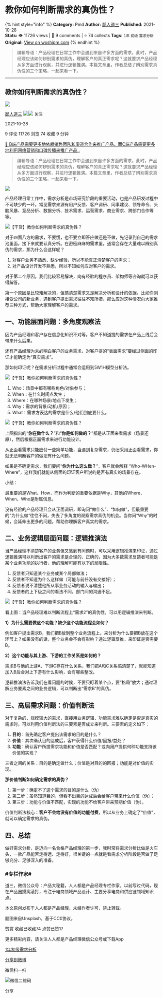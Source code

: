 # 教你如何判断需求的真伪性？
{% hint style="info" %}
**Category:** Pmd
**Author:** [鄙人道三](https://www.woshipm.com/u/705970)
**Published:** 2021-10-28  
**Stats:** 👁️ 11726 views | 💬 9 comments | ⭐ 74 collects
**Tags:** `1年` `初级` `需求分析`
**Original:** [View on woshipm.com](https://www.woshipm.com/pmd/5191959.html)
{% endhint %}
> 编辑导语：产品经理在日常工作中会遇到来自许多方面的需求，此时，产品经理应该如何辨别需求的真伪，理解客户的真正需求呢？这就要求产品经理从多方面进行观察，并进行逻辑推演。本篇文章里，作者总结了辨别需求真伪性的三个策略，一起来看一下。

---

## 教你如何判断需求的真伪性？

[![](https://static.woshipm.com/view/woshipm_api_def_20230808161627_8920.png?imageView2/1/w/72/h/72/q/100)](https://www.woshipm.com/u/705970)

[鄙人道三](https://www.woshipm.com/u/705970) ![](https://static.woshipm.com/tag/1121_1@2x.png)![](https://static.woshipm.com/tag/2103_1@2x.png) 关注

2021-10-28

9 评论 11726 浏览 74 收藏 9 分钟

[🔗 B端产品需要更多地依赖销售团队和渠道合作来推广产品，而C端产品需要更多地利用网络营销和口碑传播来推广产品..](https://ke.qidianla.com/courses/bcpm)

> 编辑导语：产品经理在日常工作中会遇到来自许多方面的需求，此时，产品经理应该如何辨别需求的真伪，理解客户的真正需求呢？这就要求产品经理从多方面进行观察，并进行逻辑推演。本篇文章里，作者总结了辨别需求真伪性的三个策略，一起来看一下。

![](https://image.woshipm.com/wp-files/2021/10/GbgRSKcRAJ5f5wfsg8Uj.jpg)

产品经理日常工作中，需求分析是市场研究阶段的重要活动，也是产品研发过程中不可缺少的一环。常见需求来源有用户反馈、客户调研、同事建议、领导命令、头脑风暴、竞品分析、数据分析、技术需求、运营需求、商业需求、跨部门合作等等。

![【干货】教你如何判断需求的真伪性？](https://image.woshipm.com/wp-files/2021/10/9RtB8XmjYiippVLag2BK.png)

对于四面八方的需求，不要慌，也不要立即答应做还是不做，先记录到自己的需求池里面，接下来就要认真分析。在密密麻麻的需求里，通常会存在大量难以辨别真伪的需求，那为什么会这样呢？

1.  对客户业务不熟悉、缺少经验，所以不能真正清楚客户的需求；
2.  对产品设计开发不熟悉，所以不知如何应对客户的需求。

对于第二个原因，我们比较容易解决，向有经验的程序员、架构师等咨询就可以获得解答。

第一个原因是比较难解决的，但搞清楚需求又是解决分析和设计的依据。比如你刚接受公司的新业务，遇到客户提出需求往往不知所措，那么应对这种情况向大家推荐三种方式，帮助大家理解客户的需求。

## 一、功能层面问题：多角度观察法

因为产品经理和客户存在信息化知识不对等，客户不知道提的需求在产品上线后会带来什么后果。

还有产品经理为未必明白客户的业务需求，对客户提的“表面需求”要经过侧面的印证才能确定为“真实需求”。

那如何印证呢？在需求分析过程中通常会运用到5W1H模型分析法。

![【干货】教你如何判断需求的真伪性？](https://image.woshipm.com/wp-files/2021/10/x6fg7VW6UzpgTVIFcOA1.png)

1.  Who：场景中都有哪些角色/对象参与；
2.  When：在什么时间点发生；
3.  Where：在哪种场景/地点下发生；
4.  Why：需求的背景/动机/原因；
5.  What：需求方表达的需求是什么/他们到底要什么。

![【干货】教你如何判断需求的真伪性？](https://image.woshipm.com/wp-files/2021/10/5K68g2nDjFMgIooPTxwm.png)

上图指出的“**你在做什么？**”和“**你是如何做的？**”都是从正面来看需求（场景还原），然后根据正面需求来进行功能设计。

从正面看需求只能应付一些简单功能，当遇到复杂需求，仍旧采用正面看需求，你就无法判断客户的做法有什么问题。

如果是不确定需求，我们要问“**你为什么这么做？**”，客户就会解释 “Who-WHen-Where”，这样我们就能从侧面的印证客户所说的是否有真实的场景存在。

小结：

最重要的是What、How，而作为判断的重要依据是Why，其他的Where、When、Who是附属信息。

没有经验的产品经理只会从正面调研，即询问“做什么”、“如何做”，但最重要的“为什么做”往往不问，失去了多角度的观察需求真伪的机会。当你问“Why”的时候，会延伸出更多的问题，帮助你理解客户真实的需求。

## 二、业务逻辑层面问题：逻辑推演法

当产品经理不清楚客户的业务但又感到有问题时，可以采用逻辑推演来印证，通过逻辑推演可以判断出客户的需求是合理的、正确的，因为大多数需求反馈者可能是某个业务功能的执行者，他的理解可能有以下的局限性。

1.  反馈者只知道某个业务或某个局部做法；
2.  反馈者不知道为什么这样做（可能与前任没有交接好）；
3.  反馈者说不清楚他所从事业务活动的输入与输出；
4.  反馈者的上下级之间的看法不同，部门间的沟通不足。

![【干货】教你如何判断需求的真伪性？](https://image.woshipm.com/wp-files/2021/10/WKrA8Tl7xdVCJSCkb7Rr.png)

看上图：当产品经理难以判断流程上“需求2”的真伪性，可以用逻辑推演来判断。

**1）为什么需要做这个功能？缺少这个功能流程会如何？**

例如客户提出需求B，我们把B放到整个业务流程上，来分析为什么要把B放在这个环节上？如果没有的话，整个业务会不会有影响？通过逻辑反推，来印证是否需要B。

**2）这个功能与其上游、下游的工作关系是如何的？**

需求B与他的上游A、下游C存在什么关系，我们把A和C关系搞清楚了，就能知道加入B后会对上下游有什么影响，会有哪些整改。

逻辑推演法告诉我们在看问题的时候，不要只盯着某个点，要“格局”放大；通过理解业务要素之间的业务逻辑，可以判断出“需求B”的真伪。

## 三、高层需求问题：价值判断法

对于复杂的、规模较大的需求，直接用业务逻辑、功能需求难以确定是否是真实的需求时，可以利用价值判断法的三要素是否成立来判断。三要素的定义如下：

1.  **目的**：首先确定客户提出该需求的目的是什么？
2.  **价值**：其次确认目的达成后，客户获得什么价值/回报/益处？
3.  **功能**：确认客户所提需求功能和价值是否匹配？或向用户提供何种功能支持该价值的实现？

三者之间的关系：目的是确定做什么；价值是对目的的回报；功能是对价值的实现。

**那价值判断如何确定需求的真伪？**

1.  第一步：确定不了这个需求的目的是什么（伪）
2.  第二步：虽然知道目的，但看不出目的达成后会给客户带来什么价值（伪）；
3.  第三步：功能与价值不匹配，实现的功能不给客户带来预期价值（伪）。

价值判断法核心：**客户不会给没有价值的功能付费**，所以从业务上确定了“价值”，就可以确定需求的真伪。

## 四、总结

做好需求分析，是迈向一名合格产品经理的第一步，我时常将需求分析比做是火车头，一款产品能否走得远、走得好，很关键的一点就是看需求分析阶段是否做了足够充分、足够深入的准备。

### #专栏作家#

道三，微信公众号：产品大秘籍，人人都是产品经理专栏作家。以前写过代码，现在产品圈摸爬滚打，专注于电商领域产品设计、主要分享电商和供应链领域知识点。

本文原创发布于人人都是产品经理，未经作者许可，禁止转载。

题图来自Unsplash，基于CC0协议。

赞赏 收藏已收藏74 点赞已赞17

更多精彩内容，请关注人人都是产品经理微信公众号或下载App

[1年](https://www.woshipm.com/tag/1%e5%b9%b4)[初级](https://www.woshipm.com/tag/%e5%88%9d%e7%ba%a7)[需求分析](https://www.woshipm.com/tag/%e9%9c%80%e6%b1%82%e5%88%86%e6%9e%90)

[分享到微博](https://service.weibo.com/share/share.php?appkey=2775287854&title=教你如何判断需求的真伪性？&url=https://www.woshipm.com/pmd/5191959.html&pic=https://image.woshipm.com/wp-files/2021/10/GbgRSKcRAJ5f5wfsg8Uj.jpg)

微信扫一扫

![微信二维码](https://api.pwmqr.com/qrcode/create/?url=https://www.woshipm.com/pmd/5191959.html)

分享